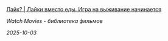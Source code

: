 <!--2025-10-03 16:00:49-->
<div class="yb">
  <a class="nodecor" href="/index.html?filmy/lajk_lajki_vmesto_edy_igra_na_vyjivanie_nachinaetsya">
    <img class="preview" data-videoid="https://www.youtube.com/embed/O7zV2RYtz9o" src="https://i4.ytimg.com/vi/O7zV2RYtz9o/hqdefault.jpg" align="left" alt="">
  </a>
  <div class="inlbl text">
    <p><a class="nodecor" href="/index.html?filmy/lajk_lajki_vmesto_edy_igra_na_vyjivanie_nachinaetsya">Лайк? | Лайки вместо еды. Игра на выживание начинается</a></p>
    <p><i class="smaller2">Watch Movies - библиотека фильмов</i></p>
    <i class="smaller3">2025-10-03</i>
  </div>
</div>
